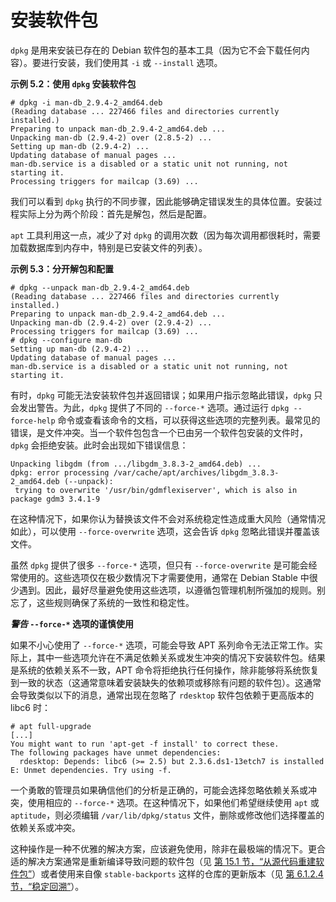 # 安装软件包

`dpkg` 是用来安装已存在的 Debian 软件包的基本工具（因为它不会下载任何内容）。要进行安装，我们使用其 `-i` 或 `--install` 选项。

**示例 5.2：使用 `dpkg` 安装软件包**

```
# dpkg -i man-db_2.9.4-2_amd64.deb
(Reading database ... 227466 files and directories currently installed.)
Preparing to unpack man-db_2.9.4-2_amd64.deb ...
Unpacking man-db (2.9.4-2) over (2.8.5-2) ...
Setting up man-db (2.9.4-2) ...
Updating database of manual pages ...
man-db.service is a disabled or a static unit not running, not starting it.
Processing triggers for mailcap (3.69) ...
```

我们可以看到 `dpkg` 执行的不同步骤，因此能够确定错误发生的具体位置。安装过程实际上分为两个阶段：首先是解包，然后是配置。

`apt` 工具利用这一点，减少了对 `dpkg` 的调用次数（因为每次调用都很耗时，需要加载数据库到内存中，特别是已安装文件的列表）。

**示例 5.3：分开解包和配置**

```
# dpkg --unpack man-db_2.9.4-2_amd64.deb
(Reading database ... 227466 files and directories currently installed.)
Preparing to unpack man-db_2.9.4-2_amd64.deb ...
Unpacking man-db (2.9.4-2) over (2.9.4-2) ...
Processing triggers for mailcap (3.69) ...
# dpkg --configure man-db
Setting up man-db (2.9.4-2) ...
Updating database of manual pages ...
man-db.service is a disabled or a static unit not running, not starting it.
```

有时，`dpkg` 可能无法安装软件包并返回错误；如果用户指示忽略此错误，`dpkg` 只会发出警告。为此，`dpkg` 提供了不同的 `--force-*` 选项。通过运行 `dpkg --force-help` 命令或查看该命令的文档，可以获得这些选项的完整列表。最常见的错误，是文件冲突。当一个软件包包含一个已由另一个软件包安装的文件时，`dpkg` 会拒绝安装。此时会出现如下错误信息：

```
Unpacking libgdm (from .../libgdm_3.8.3-2_amd64.deb) ...
dpkg: error processing /var/cache/apt/archives/libgdm_3.8.3-2_amd64.deb (--unpack):
 trying to overwrite '/usr/bin/gdmflexiserver', which is also in package gdm3 3.4.1-9
```

在这种情况下，如果你认为替换该文件不会对系统稳定性造成重大风险（通常情况如此），可以使用 `--force-overwrite` 选项，这会告诉 `dpkg` 忽略此错误并覆盖该文件。

虽然 `dpkg` 提供了很多 `--force-*` 选项，但只有 `--force-overwrite` 是可能会经常使用的。这些选项仅在极少数情况下才需要使用，通常在 Debian Stable 中很少遇到。因此，最好尽量避免使用这些选项，以遵循包管理机制所强加的规则。别忘了，这些规则确保了系统的一致性和稳定性。

**_警告_ `--force-*` 选项的谨慎使用**

如果不小心使用了 `--force-*` 选项，可能会导致 APT 系列命令无法正常工作。实际上，其中一些选项允许在不满足依赖关系或发生冲突的情况下安装软件包。结果是系统的依赖关系不一致，APT 命令将拒绝执行任何操作，除非能够将系统恢复到一致的状态（这通常意味着安装缺失的依赖项或移除有问题的软件包）。这通常会导致类似以下的消息，通常出现在忽略了 `rdesktop` 软件包依赖于更高版本的 libc6 时：

```
# apt full-upgrade
[...]
You might want to run 'apt-get -f install' to correct these.
The following packages have unmet dependencies:
  rdesktop: Depends: libc6 (>= 2.5) but 2.3.6.ds1-13etch7 is installed
E: Unmet dependencies. Try using -f.
```

一个勇敢的管理员如果确信他们的分析是正确的，可能会选择忽略依赖关系或冲突，使用相应的 `--force-*` 选项。在这种情况下，如果他们希望继续使用 `apt` 或 `aptitude`，则必须编辑 `/var/lib/dpkg/status` 文件，删除或修改他们选择覆盖的依赖关系或冲突。

这种操作是一种不优雅的解决方案，应该避免使用，除非在最极端的情况下。更合适的解决方案通常是重新编译导致问题的软件包（见 [第 15.1 节，“从源代码重建软件包”](https://www.debian.org/doc/manuals/debian-handbook/sect.manipulating-packages-with-dpkg.en.htmldebian-packaging.en.html#sect.rebuilding-package)）或者使用来自像 `stable-backports` 这样的仓库的更新版本（见 [第 6.1.2.4 节，“稳定回溯”](https://www.debian.org/doc/manuals/debian-handbook/sect.manipulating-packages-with-dpkg.en.htmlapt.en.html#sect.apt-sources.list.stable.backports)）。